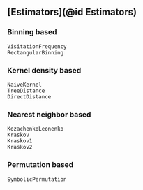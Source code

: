 
## [Estimators](@id Estimators)

### Binning based

```@docs
VisitationFrequency
RectangularBinning
```

### Kernel density based

```@docs
NaiveKernel
TreeDistance
DirectDistance
```

### Nearest neighbor based

```@docs
KozachenkoLeonenko
Kraskov
Kraskov1
Kraskov2
```

### Permutation based

```@docs
SymbolicPermutation
```
